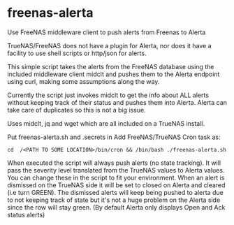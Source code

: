 # freenas-alerta
Use FreeNAS middleware client to push alerts from Freenas to Alerta


TrueNAS/FreeNAS does not have a plugin for Alerta, nor does it have a facility to use shell scripts or http/json for alerts.

This simple script takes the alerts from the FreeNAS database using the included middleware client midclt and pushes them to the Alerta endpoint using curl, making some assumptions along the way.

Currently the script just invokes midclt to get the info about ALL alerts without keeping track of their status and pushes them into Alerta. Alerta can take care of duplicates so this is not a big issue. 

Uses midclt, jq and wget which are all included on a TrueNAS install.


Put freenas-alerta.sh and .secrets in <PATH TO SOME LOCATION>
Add FreeNAS/TrueNAS Cron task as:

```cd  /<PATH TO SOME LOCATION>/bin/cron && /bin/bash ./freenas-alerta.sh```

 
When executed the script will always push alerts (no state tracking). It will pass the severity level translated from the TrueNAS values to Alerta values. You can change these in the script to fit your environment. When an alert is dismissed on the TrueNAS side it will be set to closed on Alerta and cleared (i.e turn GREEN). The dismissed alerts will keep being pushed to alerta due to not keeping track of state but it's not a huge problem on the Alerta side since the row will stay green. (By default Alerta only displays Open and Ack status alerts)
